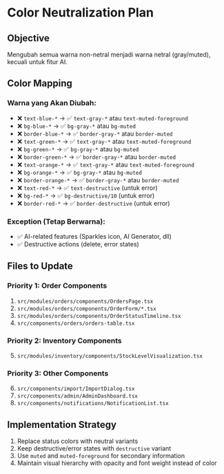 # Color Neutralization Plan

## Objective
Mengubah semua warna non-netral menjadi warna netral (gray/muted), kecuali untuk fitur AI.

## Color Mapping

### Warna yang Akan Diubah:
- ❌ `text-blue-*` → ✅ `text-gray-*` atau `text-muted-foreground`
- ❌ `bg-blue-*` → ✅ `bg-gray-*` atau `bg-muted`
- ❌ `border-blue-*` → ✅ `border-gray-*` atau `border-muted`
- ❌ `text-green-*` → ✅ `text-gray-*` atau `text-muted-foreground`
- ❌ `bg-green-*` → ✅ `bg-gray-*` atau `bg-muted`
- ❌ `border-green-*` → ✅ `border-gray-*` atau `border-muted`
- ❌ `text-orange-*` → ✅ `text-gray-*` atau `text-muted-foreground`
- ❌ `bg-orange-*` → ✅ `bg-gray-*` atau `bg-muted`
- ❌ `border-orange-*` → ✅ `border-gray-*` atau `border-muted`
- ❌ `text-red-*` → ✅ `text-destructive` (untuk error)
- ❌ `bg-red-*` → ✅ `bg-destructive/10` (untuk error)
- ❌ `border-red-*` → ✅ `border-destructive` (untuk error)

### Exception (Tetap Berwarna):
- ✅ AI-related features (Sparkles icon, AI Generator, dll)
- ✅ Destructive actions (delete, error states)

## Files to Update

### Priority 1: Order Components
1. `src/modules/orders/components/OrdersPage.tsx`
2. `src/modules/orders/components/OrderForm/*.tsx`
3. `src/modules/orders/components/OrderStatusTimeline.tsx`
4. `src/components/orders/orders-table.tsx`

### Priority 2: Inventory Components
5. `src/modules/inventory/components/StockLevelVisualization.tsx`

### Priority 3: Other Components
6. `src/components/import/ImportDialog.tsx`
7. `src/components/admin/AdminDashboard.tsx`
8. `src/components/notifications/NotificationList.tsx`

## Implementation Strategy

1. Replace status colors with neutral variants
2. Keep destructive/error states with `destructive` variant
3. Use `muted` and `muted-foreground` for secondary information
4. Maintain visual hierarchy with opacity and font weight instead of color

